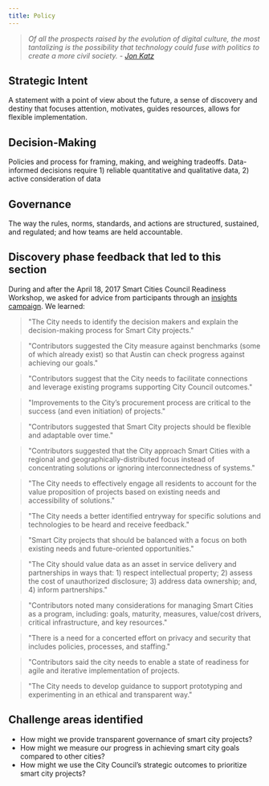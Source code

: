 ```yaml
---
title: Policy
---
```


> *Of all the prospects raised by the evolution of digital culture, the most tantalizing is the possibility that technology could fuse with politics to create a more civil society. -  [Jon Katz](https://en.wikipedia.org/wiki/Jon_Katz)*

## Strategic Intent

A statement with a point of view about the future, a sense of discovery and destiny that focuses attention, motivates, guides resources, allows for flexible implementation.

## Decision-Making

Policies and process for framing, making, and weighing tradeoffs. Data-informed decisions require 1) reliable quantitative and qualitative data, 2) active consideration of data

## Governance

The way the rules, norms, standards, and actions are structured, sustained, and regulated; and how teams are held accountable.

## Discovery phase feedback that led to this section

During and after the April 18, 2017 Smart Cities Council Readiness Workshop, we asked for advice from participants through an [insights campaign](http://insights.austintexas.gov/Austin/1001/insights). We learned:

> "The City needs to identify the decision makers and explain the decision-making process for Smart City projects."

> "Contributors suggested the City measure against benchmarks (some of which already exist) so that Austin can check progress against achieving our goals."

> "Contributors suggest that the City needs to facilitate connections and leverage existing programs supporting City Council outcomes."

> "Improvements to the City’s procurement process are critical to the success (and even initiation) of projects."

> "Contributors suggested that Smart City projects should be flexible and adaptable over time."

> "Contributors suggested that the City approach Smart Cities with a regional and geographically-distributed focus instead of concentrating solutions or ignoring interconnectedness of systems."

> "The City needs to effectively engage all residents to account for the value proposition of projects based on existing needs and accessibility of solutions."

> "The City needs a better identified entryway for specific solutions and technologies to be heard and receive feedback."

> "Smart City projects that should be balanced with a focus on both existing needs and future-oriented opportunities."

> "The City should value data as an asset in service delivery and partnerships in ways that: 1) respect intellectual property; 2) assess the cost of unauthorized disclosure; 3) address data ownership; and, 4) inform partnerships."

> "Contributors noted many considerations for managing Smart Cities as a program, including: goals, maturity, measures, value/cost drivers, critical infrastructure, and key resources."

> "There is a need for a concerted effort on privacy and security that includes policies, processes, and staffing."

> "Contributors said the city needs to enable a state of readiness for agile and iterative implementation of projects.

> "The City needs to develop guidance to support prototyping and experimenting in an ethical and transparent way."

## Challenge areas identified

* How might we provide transparent governance of smart city projects?
* How might we measure our progress in achieving smart city goals compared to other cities?
* How might we use the City Council’s strategic outcomes to prioritize smart city projects?
